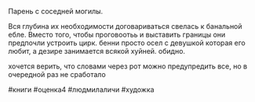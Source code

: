 Парень с соседней могилы.

Вся глубина их необходимости договариваться свелась к банальной ебле. Вместо того, чтобы проговоотьь и выставить границы они предпочли устроить цирк. бенни просто осел с девушкой которая его любит, а дезире занимается всякой хуйней. обидно. 

хочется верить, что словами через рот можно предупредить все, но в очередной раз не сработало

#книги #оценка4 #людмилаличи #художка 